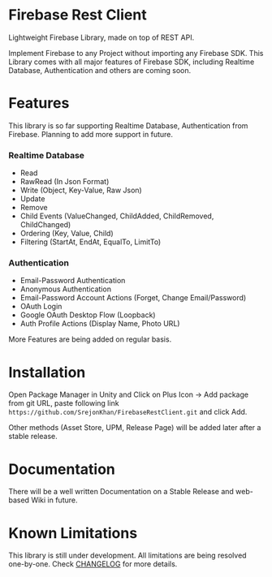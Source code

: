# Firebase Rest Client

Lightweight Firebase Library, made on top of REST API.

Implement Firebase to any Project without importing any Firebase SDK. This Library comes with all major features of Firebase SDK, including Realtime Database, Authentication and others are coming soon.

# Features

This library is so far supporting Realtime Database, Authentication from Firebase. Planning to add more support in future.

### Realtime Database

- Read
- RawRead (In Json Format)
- Write (Object, Key-Value, Raw Json)
- Update
- Remove
- Child Events (ValueChanged, ChildAdded, ChildRemoved, ChildChanged)
- Ordering (Key, Value, Child)
- Filtering (StartAt, EndAt, EqualTo, LimitTo)

### Authentication

- Email-Password Authentication
- Anonymous Authentication
- Email-Password Account Actions (Forget, Change Email/Password)
- OAuth Login
- Google OAuth Desktop Flow (Loopback)
- Auth Profile Actions (Display Name, Photo URL)

More Features are being added on regular basis.

# Installation

Open Package Manager in Unity and Click on Plus Icon -> Add package from git URL, paste following link `https://github.com/SrejonKhan/FirebaseRestClient.git` and click Add.

Other methods (Asset Store, UPM, Release Page) will be added later after a stable release.

# Documentation

There will be a well written Documentation on a Stable Release and web-based Wiki in future.

# Known Limitations

This library is still under development. All limitations are being resolved one-by-one. Check [CHANGELOG](https://github.com/SrejonKhan/FirebaseRestClient/blob/main/CHANGELOG.md) for more details.
